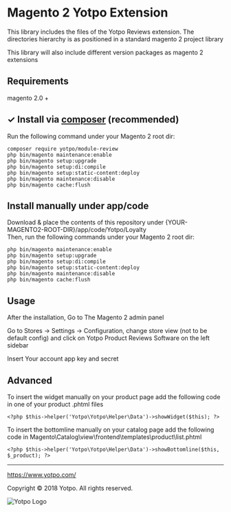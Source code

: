  Magento 2 Yotpo Extension
==========================

This library includes the files of the Yotpo Reviews extension.
The directories hierarchy is as positioned in a standard magento 2 project library

This library will also include different version packages as magento 2 extensions


## Requirements

magento 2.0 +

## ✓ Install via [composer](https://getcomposer.org/download/) (recommended)
Run the following command under your Magento 2 root dir:

```
composer require yotpo/module-review
php bin/magento maintenance:enable
php bin/magento setup:upgrade
php bin/magento setup:di:compile
php bin/magento setup:static-content:deploy
php bin/magento maintenance:disable
php bin/magento cache:flush
```

## Install manually under app/code
Download & place the contents of this repository under {YOUR-MAGENTO2-ROOT-DIR}/app/code/Yotpo/Loyalty  
Then, run the following commands under your Magento 2 root dir:
```
php bin/magento maintenance:enable
php bin/magento setup:upgrade
php bin/magento setup:di:compile
php bin/magento setup:static-content:deploy
php bin/magento maintenance:disable
php bin/magento cache:flush
```

## Usage

After the installation, Go to The Magento 2 admin panel

Go to Stores -> Settings -> Configuration, change store view (not to be default config) and click on Yotpo Product Reviews Software on the left sidebar

Insert Your account app key and secret

## Advanced

To insert the widget manually on your product page add the following code in one of your product .phtml files

```
<?php $this->helper('Yotpo\Yotpo\Helper\Data')->showWidget($this); ?>
```

To insert the bottomline manually on your catalog page add the following code in Magento\Catalog\view\frontend\templates\product\list.phtml

```
<?php $this->helper('Yotpo\Yotpo\Helper\Data')->showBottomline($this, $_product); ?>
```

---

https://www.yotpo.com/

Copyright © 2018 Yotpo. All rights reserved.  

![Yotpo Logo](https://yap.yotpo.com/assets/images/logo_login.png)

